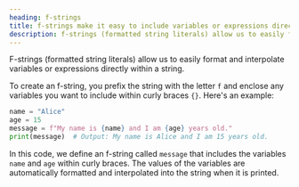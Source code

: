 ```yaml
---
heading: f-strings
title: f-strings make it easy to include variables or expressions directly within a string.
description: f-strings (formatted string literals) allow us to easily format and interpolate variables or expressions directly within a string.
---
```


F-strings (formatted string literals) allow us to easily format and interpolate variables or expressions directly within a string.

To create an f-string, you prefix the string with the letter `f` and enclose any variables you want to include within curly braces `{}`. Here's an example:

```python
name = "Alice"
age = 15
message = f"My name is {name} and I am {age} years old."
print(message)  # Output: My name is Alice and I am 15 years old.
```

In this code, we define an f-string called `message` that includes the variables `name` and `age` within curly braces. The values of the variables are automatically formatted and interpolated into the string when it is printed.
